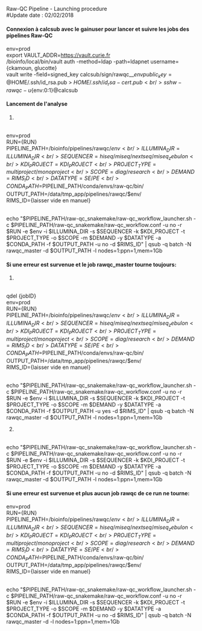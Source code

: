 Raw-QC Pipeline - Launching procedure
<br/>#Update date : 02/02/2018


#### Connexion à calcsub avec le gainuser pour lancer et suivre les jobs des pipelines Raw-QC

env=prod
<br/>export VAULT_ADDR=https://vault.curie.fr
<br/>/bioinfo/local/bin/vault  auth -method=ldap -path=ldapnet username={ckamoun, glucotte}
<br/>vault write -field=signed_key calcsub/sign/rawqc__$env public_key=@$HOME/.ssh/id_rsa.pub > $HOME/.ssh/id_rsa-cert.pub
<br/>ssh w-rawqc-u${env:0:1}@calcsub


#### Lancement de l'analyse

1)
<br/>env=prod
<br/>RUN={RUN}
<br/>PIPELINE_PATH=/bioinfo/pipelines/rawqc/$env
<br/>ILLUMINA_DIR={ILLUMINA_DIR}
<br/>SEQUENCER={hiseq/miseq/nextseq/miseq_zebulon}
<br/>KDI_PROJECT={KDI_PROJECT}
<br/>PROJECT_TYPE={multiproject/monoproject}
<br/>SCOPE={diag/research}
<br/>DEMAND={RIMS_ID}
<br/>DATATYPE={SE/PE}
<br/>CONDA_PATH=$PIPELINE_PATH/conda/envs/raw-qc/bin/
<br/>OUTPUT_PATH=/data/tmp_app/pipelines/rawqc/$env/
<br/>RIMS_ID={laisser vide en manuel}

<br/>echo "$PIPELINE_PATH/raw-qc_snakemake/raw-qc_workflow_launcher.sh -c $PIPELINE_PATH/raw-qc_snakemake/raw-qc_workflow.conf -u no -r $RUN -e $env -i $ILLUMINA_DIR -s $SEQUENCER -k $KDI_PROJECT -t $PROJECT_TYPE -o $SCOPE -m $DEMAND -y $DATATYPE -a $CONDA_PATH -f $OUTPUT_PATH -u no -d $RIMS_ID" | qsub -q batch -N rawqc_master -d $OUTPUT_PATH -l nodes=1:ppn=1,mem=1Gb

#### Si une erreur est survenue et le job rawqc_master tourne toujours:

1)
<br/>qdel {jobID}
<br/>env=prod
<br/>RUN={RUN}
<br/>PIPELINE_PATH=/bioinfo/pipelines/rawqc/$env
<br/>ILLUMINA_DIR={ILLUMINA_DIR}
<br/>SEQUENCER={hiseq/miseq/nextseq/miseq_zebulon}
<br/>KDI_PROJECT={KDI_PROJECT}
<br/>PROJECT_TYPE={multiproject/monoproject}
<br/>SCOPE={diag/research}
<br/>DEMAND={RIMS_ID}
<br/>DATATYPE={SE/PE}
<br/>CONDA_PATH=$PIPELINE_PATH/conda/envs/raw-qc/bin/
<br/>OUTPUT_PATH=/data/tmp_app/pipelines/rawqc/$env/
<br/>RIMS_ID={laisser vide en manuel}

<br/>echo "$PIPELINE_PATH/raw-qc_snakemake/raw-qc_workflow_launcher.sh -c $PIPELINE_PATH/raw-qc_snakemake/raw-qc_workflow.conf -u no -r $RUN -e $env -i $ILLUMINA_DIR -s $SEQUENCER -k $KDI_PROJECT -t $PROJECT_TYPE -o $SCOPE -m $DEMAND -y $DATATYPE -a $CONDA_PATH -f $OUTPUT_PATH -u yes -d $RIMS_ID" | qsub -q batch -N rawqc_master -d $OUTPUT_PATH -l nodes=1:ppn=1,mem=1Gb

2)
<br/>echo "$PIPELINE_PATH/raw-qc_snakemake/raw-qc_workflow_launcher.sh -c $PIPELINE_PATH/raw-qc_snakemake/raw-qc_workflow.conf -u no -r $RUN -e $env -i $ILLUMINA_DIR -s $SEQUENCER -k $KDI_PROJECT -t $PROJECT_TYPE -o $SCOPE -m $DEMAND -y $DATATYPE -a $CONDA_PATH -f $OUTPUT_PATH -u no -d $RIMS_ID" | qsub -q batch -N rawqc_master -d $OUTPUT_PATH -l nodes=1:ppn=1,mem=1Gb

#### Si une erreur est survenue et plus aucun job rawqc de ce run ne tourne:

env=prod
<br/>RUN={RUN}
<br/>PIPELINE_PATH=/bioinfo/pipelines/rawqc/$env
<br/>ILLUMINA_DIR={ILLUMINA_DIR}
<br/>SEQUENCER={hiseq/miseq/nextseq/miseq_zebulon}
<br/>KDI_PROJECT={KDI_PROJECT}
<br/>PROJECT_TYPE={multiproject/monoproject}
<br/>SCOPE={diag/research}
<br/>DEMAND={RIMS_ID}
<br/>DATATYPE={SE/PE}
<br/>CONDA_PATH=$PIPELINE_PATH/conda/envs/raw-qc/bin/
<br/>OUTPUT_PATH=/data/tmp_app/pipelines/rawqc/$env/
<br/>RIMS_ID={laisser vide en manuel}

<br/>echo "$PIPELINE_PATH/raw-qc_snakemake/raw-qc_workflow_launcher.sh -c $PIPELINE_PATH/raw-qc_snakemake/raw-qc_workflow.conf -u no -r $RUN -e $env -i $ILLUMINA_DIR -s $SEQUENCER -k $KDI_PROJECT -t $PROJECT_TYPE -o $SCOPE -m $DEMAND -y $DATATYPE -a $CONDA_PATH -f $OUTPUT_PATH -u no -d $RIMS_ID" | qsub -q batch -N rawqc_master -d  -l nodes=1:ppn=1,mem=1Gb



